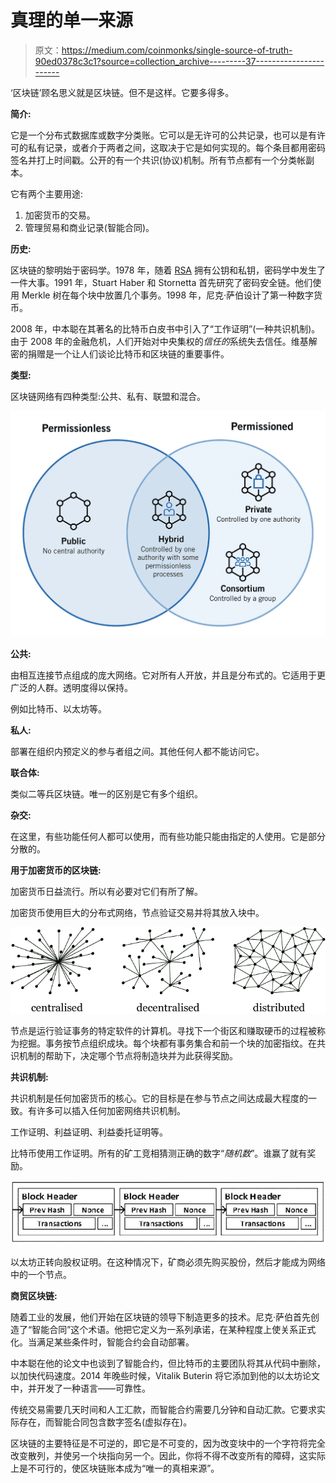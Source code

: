 # 真理的单一来源

> 原文：<https://medium.com/coinmonks/single-source-of-truth-90ed0378c3c1?source=collection_archive---------37----------------------->

‘区块链’顾名思义就是区块链。但不是这样。它要多得多。

**简介:**

它是一个分布式数据库或数字分类账。它可以是无许可的公共记录，也可以是有许可的私有记录，或者介于两者之间，这取决于它是如何实现的。每个条目都用密码签名并打上时间戳。公开的有一个共识(协议)机制。所有节点都有一个分类帐副本。

它有两个主要用途:

1.  加密货币的交易。
2.  管理贸易和商业记录(智能合同)。

**历史:**

区块链的黎明始于密码学。1978 年，随着 [RSA](https://en.wikipedia.org/wiki/RSA_(cryptosystem)) 拥有公钥和私钥，密码学中发生了一件大事。1991 年，Stuart Haber 和 Stornetta 首先研究了密码安全链。他们使用 Merkle 树在每个块中放置几个事务。1998 年，尼克·萨伯设计了第一种数字货币。

2008 年，中本聪在其著名的比特币白皮书中引入了“工作证明”(一种共识机制)。由于 2008 年的金融危机，人们开始对中央集权的*信任的*系统失去信任。维基解密的捐赠是一个让人们谈论比特币和区块链的重要事件。

**类型:**

区块链网络有四种类型:公共、私有、联盟和混合。

![](img/d7815b31dcab8764d04bfa38e578b444.png)

**公共:**

由相互连接节点组成的庞大网络。它对所有人开放，并且是分布式的。它适用于更广泛的人群。透明度得以保持。

例如比特币、以太坊等。

**私人:**

部署在组织内预定义的参与者组之间。其他任何人都不能访问它。

**联合体:**

类似二等兵区块链。唯一的区别是它有多个组织。

**杂交:**

在这里，有些功能任何人都可以使用，而有些功能只能由指定的人使用。它是部分分散的。

**用于加密货币的区块链:**

加密货币日益流行。所以有必要对它们有所了解。

加密货币使用巨大的分布式网络，节点验证交易并将其放入块中。

![](img/7d47c3b76692f52d3f911e5bbf549319.png)

节点是运行验证事务的特定软件的计算机。寻找下一个街区和赚取硬币的过程被称为挖掘。事务按节点组织成块。每个块都有事务集合和前一个块的加密指纹。在共识机制的帮助下，决定哪个节点将制造块并为此获得奖励。

**共识机制:**

共识机制是任何加密货币的核心。它的目标是在参与节点之间达成最大程度的一致。有许多可以插入任何加密网络共识机制。

工作证明、利益证明、利益委托证明等。

比特币使用工作证明。所有的矿工竞相猜测正确的数字“*随机数*”。谁赢了就有奖励。

![](img/2a964eae985fe05d7a3f3af4411024ac.png)

以太坊正转向股权证明。在这种情况下，矿商必须先购买股份，然后才能成为网络中的一个节点。

**商贸区块链:**

随着工业的发展，他们开始在区块链的领导下制造更多的技术。尼克·萨伯首先创造了“智能合同”这个术语。他把它定义为一系列承诺，在某种程度上使关系正式化。当满足某些条件时，智能合约会自动部署。

中本聪在他的论文中也谈到了智能合约，但比特币的主要团队将其从代码中删除，以加快代码速度。2014 年晚些时候，Vitalik Buterin 将它添加到他的以太坊论文中，并开发了一种语言——可靠性。

传统交易需要几天时间和人工汇款，而智能合约需要几分钟和自动汇款。它要求实际存在，而智能合同包含数字签名(虚拟存在)。

区块链的主要特征是不可逆的，即它是不可变的，因为改变块中的一个字符将完全改变散列，并使另一个块指向另一个。因此，你将不得不改变所有的障碍，这实际上是不可行的，使区块链账本成为“唯一的真相来源”。